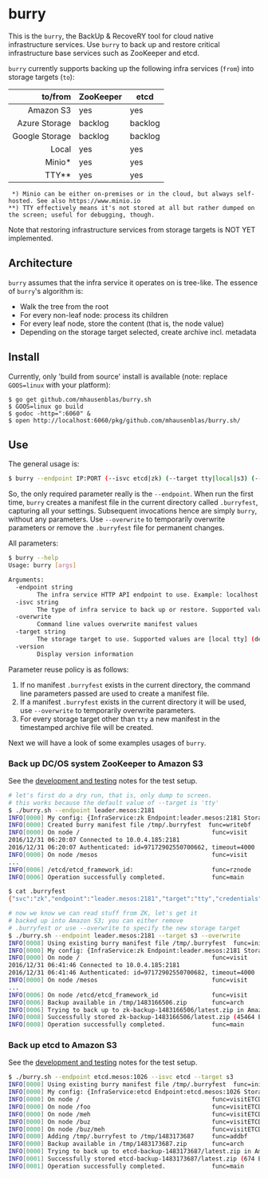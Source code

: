 # burry

This is the `burry`, the BackUp & RecoveRY tool for cloud native infrastructure services. Use `burry` to back up and restore
critical infrastructure base services such as ZooKeeper and etcd.

`burry` currently supports backing up the following infra services (`from`) into storage targets (`to`):

|to/from         |ZooKeeper   |etcd        |
| --------------:| ---------- | ---------- |
| Amazon S3      | yes        | yes        |
| Azure Storage  | backlog    | backlog    |
| Google Storage | backlog    | backlog    |
| Local          | yes        | yes        |
| Minio*         | yes        | yes        |
| TTY**          | yes        | yes        |

```
 *) Minio can be either on-premises or in the cloud, but always self-hosted. See also https://www.minio.io
**) TTY effectively means it's not stored at all but rather dumped on the screen; useful for debugging, though.
```

Note that restoring infrastructure services from storage targets is NOT YET implemented.

## Architecture

`burry` assumes that the infra service it operates on is tree-like. The essence of `burry`'s algorithm is:

- Walk the tree from the root
- For every non-leaf node: process its children
- For every leaf node, store the content (that is, the node value) 
- Depending on the storage target selected, create archive incl. metadata

## Install

Currently, only 'build from source' install is available (note: replace `GOOS=linux` with your platform):

    $ go get github.com/mhausenblas/burry.sh
    $ GOOS=linux go build
    $ godoc -http=":6060" &
    $ open http://localhost:6060/pkg/github.com/mhausenblas/burry.sh/

## Use

The general usage is:

```bash
$ burry --endpoint IP:PORT (--isvc etcd|zk) (--target tty|local|s3) (--overwrite)
```

So, the only required parameter really is the `--endpoint`. When run the first time, `burry` creates a manifest file in the current directory called `.burryfest`, capturing all your settings. Subsequent invocations hence are simply `burry`, without any parameters. Use  `--overwrite` to temporarily overwrite parameters or remove the `.burryfest` file for permanent changes.

All parameters:

```bash
$ burry --help
Usage: burry [args]

Arguments:
  -endpoint string
        The infra service HTTP API endpoint to use. Example: localhost:8181 for Exhibitor
  -isvc string
        The type of infra service to back up or restore. Supported values are [etcd zk] (default "zk")
  -overwrite
        Command line values overwrite manifest values
  -target string
        The storage target to use. Supported values are [local tty] (default "tty")
  -version
        Display version information
```

Parameter reuse policy is  as follows:

1. If no manifest `.burryfest` exists in the current directory, the command line parameters passed are used to create a manifest file.
1. If a manifest `.burryfest` exists in the current directory it will be used, use `--overwrite` to temporarily overwrite parameters.
1. For every storage target other than `tty` a new manifest in the timestamped archive file will be created.

Next we will have a look of some examples usages of `burry`.

### Back up DC/OS system ZooKeeper to Amazon S3

See the [development and testing](dev.md#zookeeper) notes for the test setup.

```bash
# let's first do a dry run, that is, only dump to screen.
# this works because the default value of --target is 'tty'
$ ./burry.sh --endpoint leader.mesos:2181
INFO[0000] My config: {InfraService:zk Endpoint:leader.mesos:2181 StorageTarget:tty Credentials:}  func=init
INFO[0000] Created burry manifest file /tmp/.burryfest  func=writebf
INFO[0000] On node /                                     func=visit
2016/12/31 06:20:07 Connected to 10.0.4.185:2181
2016/12/31 06:20:07 Authenticated: id=97172902550700662, timeout=4000
INFO[0000] On node /mesos                                func=visit
...
INFO[0006] /etcd/etcd_framework_id:                      func=rznode
INFO[0006] Operation successfully completed.             func=main

$ cat .burryfest
{"svc":"zk","endpoint":"leader.mesos:2181","target":"tty","credentials":""}

# now we know we can read stuff from ZK, let's get it
# backed up into Amazon S3; you can either remove
# .burryfest or use --overwrite to specify the new storage target
$ ./burry.sh --endpoint leader.mesos:2181 --target s3 --overwrite
INFO[0008] Using existing burry manifest file /tmp/.burryfest  func=init
INFO[0000] My config: {InfraService:zk Endpoint:leader.mesos:2181 StorageTarget:s3 Credentials:}  func=init
INFO[0000] On node /                                     func=visit
2016/12/31 06:41:46 Connected to 10.0.4.185:2181
2016/12/31 06:41:46 Authenticated: id=97172902550700682, timeout=4000
INFO[0000] On node /mesos                                func=visit
...
INFO[0006] On node /etcd/etcd_framework_id               func=visit
INFO[0006] Backup available in /tmp/1483166506.zip       func=arch
INFO[0006] Trying to back up to zk-backup-1483166506/latest.zip in Amazon S3  func=remoteS3
INFO[0008] Successfully stored zk-backup-1483166506/latest.zip (45464 Bytes) in Amazon S3  func=remoteS3
INFO[0008] Operation successfully completed.             func=main

```

### Back up etcd to Amazon S3

See the [development and testing](dev.md#etcd) notes for the test setup.

```bash
$ ./burry.sh --endpoint etcd.mesos:1026 --isvc etcd --target s3
INFO[0000] Using existing burry manifest file /tmp/.burryfest  func=init
INFO[0000] My config: {InfraService:etcd Endpoint:etcd.mesos:1026 StorageTarget:s3 Credentials:}  func=init
INFO[0000] On node /                                     func=visitETCD
INFO[0000] On node /foo                                  func=visitETCD
INFO[0000] On node /meh                                  func=visitETCD
INFO[0000] On node /buz                                  func=visitETCD
INFO[0000] On node /buz/meh                              func=visitETCD
INFO[0000] Adding /tmp/.burryfest to /tmp/1483173687     func=addbf
INFO[0000] Backup available in /tmp/1483173687.zip       func=arch
INFO[0000] Trying to back up to etcd-backup-1483173687/latest.zip in Amazon S3  func=remoteS3
INFO[0001] Successfully stored etcd-backup-1483173687/latest.zip (674 Bytes) in Amazon S3  func=remoteS3
INFO[0001] Operation successfully completed.             func=main
```
